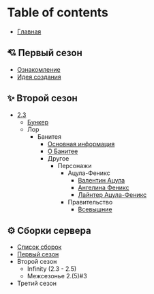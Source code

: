 # Table of contents

- [Главная](README.md)

## 💘 Первый сезон <a href="#one" id="one"></a>

- [Ознакомление](one/index.md)
- [Идея создания](one/idea.md)

## ✨ Второй сезон <a href="#two" id="two"></a>

- [2.3](two/2.3/README.md)
  - [Бункер](two/2.3/bunker.md)
  - Лор
    - Банитея
      - [Основная информация](two/2.3/lore/banitea/index.md)
      - [О Банитее](two/2.3/lore/banitea/about.md)
      - Другое
        - Персонажи
          - Ацула-Феникс
            - [Валентин Ацула](two/2.3/lore/banitea/other/characters/acula-feniks/valentin_acula.md)
            - [Ангелина Феникс](two/2.3/lore/banitea/other/characters/acula-feniks/angelina_feniks.md)
            - [Лайнтер Ацула-Феникс](two/2.3/lore/banitea/other/characters/acula-feniks/lanter_acula-feniks.md)
          - Правительство
            - [Всевышние](two/2.3/lore/banitea/other/characters/government/vsevyshnie.md)

## ⚙ Сборки сервера <a href="#server-box" id="server-box"></a>

- [Список сборок](server-box/index.md)
- [Первый сезон](server-box/one.md)
- Второй сезон
  - Infinity (2.3 - 2.5)
  - Межсезонье 2.(5)#3
- Третий сезон
